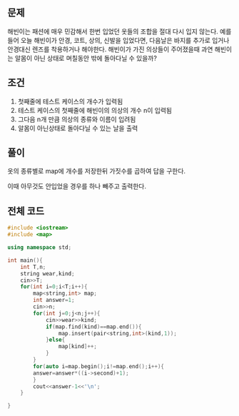 ## 문제
해빈이는 패션에 매우 민감해서 한번 입었던 옷들의 조합을 절대 다시 입지 않는다. 예를 들어 오늘 해빈이가 안경, 코트, 상의, 신발을 입었다면, 다음날은 바지를 추가로 입거나 안경대신 렌즈를 착용하거나 해야한다. 해빈이가 가진 의상들이 주어졌을때 과연 해빈이는 알몸이 아닌 상태로 며칠동안 밖에 돌아다닐 수 있을까?
## 조건
1. 첫째줄에 테스트 케이스의 개수가 입력됨
2. 테스트 케이스의 첫째줄에 해빈이의 의상의 개수 n이 입력됨
3. 그다음 n개 만큼 의상의 종류와 이름이 입려됨
4. 알몸이 아닌상태로 돌아다닐 수 있는 날을 출력
## 풀이
옷의 종류별로 map에 개수를 저장한뒤 가짓수를 곱하여 답을 구한다.

이때 아무것도 안입었을 경우를 하나 빼주고 출력한다.
## 전체 코드
```cpp
#include <iostream>
#include <map>

using namespace std;

int main(){
    int T,n;
    string wear,kind;
    cin>>T;
    for(int i=0;i<T;i++){
        map<string,int> map;
        int answer=1;
        cin>>n;
        for(int j=0;j<n;j++){
            cin>>wear>>kind;
            if(map.find(kind)==map.end()){
                map.insert(pair<string,int>(kind,1));
            }else{
                map[kind]++;
            }
        }
        for(auto i=map.begin();i!=map.end();i++){
        answer=answer*((i->second)+1);
        }
        cout<<answer-1<<'\n';
    }

}
```
